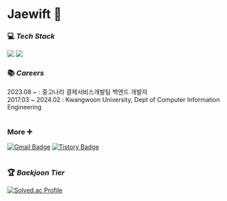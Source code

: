 # Jaewift 👋

### 💻  *Tech Stack*
<img src="https://img.shields.io/badge/Swift-F05138?style=for-the-badge&logo=Swift&logoColor=white">
<img src="https://img.shields.io/badge/flutter-02569B?style=for-the-badge&logo=flutter&logoColor=white">
<br/>

### 📚 *Careers* 
2023.08 ~ : 중고나라 결제서비스개발팀 백엔드 개발자                  
2017.03 ~ 2024.02 : Kwangwoon University, Dept of Computer Information Engineering
#
                             
### More ➕
[![Gmail Badge](https://img.shields.io/badge/Gmail-D14836?style=flat&logo=Gmail&logoColor=white)](mailto:pjk971113@gmail.com)
[![Tistory Badge](https://img.shields.io/badge/Tech%20Blog-555263?style=flat&logoColor=white)](https://velog.io/@jeagyu/posts)
#

### 🏆  *Baekjoon Tier*
[![Solved.ac Profile](http://mazassumnida.wtf/api/v2/generate_badge?boj=jaewift)](https://solved.ac/jaewift/)
<br/>
<!--
**Jaewift/Jaewift** is a ✨ _special_ ✨ repository because its `README.md` (this file) appears on your GitHub profile.

Here are some ideas to get you started:

- 🔭 I’m currently working on ...
- 🌱 I’m currently learning ...
- 👯 I’m looking to collaborate on ...
- 🤔 I’m looking for help with ...
- 💬 Ask me about ...
- 📫 How to reach me: ...
- 😄 Pronouns: ...
- ⚡ Fun fact: ...
-->
